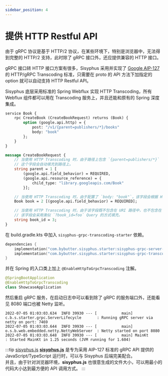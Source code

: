 ```yaml
---
sidebar_position: 4
---
```


# 提供 HTTP Restful API

由于 gRPC 协议是基于 HTTP/2 协议，在某些环境下，特别是浏览器中，无法得到完整的 HTTP/2 支持，此时除了 gRPC 接口外，还应提供兼容的 HTTP 接口。

gRPC 接口转 HTTP 接口方案有很多，Sisyphus 采用并实现了 [Google AIP-127](https://google.aip.dev/127) 的 HTTP/gRPC Transcoding 标准，只需要在 proto
的 API 方法下加指定的 option 就可以自动支持 HTTP Restful API。

Sisyphus 底层采用标准的 Spring Webflux 实现 HTTP Transcoding，所有 Webflux 组件都可以用在 Transcoding 服务上，并且还能和原有的 Spring 深度集成。

```protobuf
service Book {
    rpc CreateBook (CreateBookRequest) returns (Book) {
        option (google.api.http) = {
            post: "/v1/{parent=publishers/*}/books"
            body: "book"
        };
    }
}

message CreateBookRequest {
    // 当使用 HTTP Transcoding 时，由于路径上包含 `{parent=publishers/*}` 
    // 这个字段会自动填充到路径上。
    string parent = 1 [
        (google.api.field_behavior) = REQUIRED,
        (google.api.resource_reference) = {
            child_type: "library.googleapis.com/Book"
        }];

    // 当使用 HTTP Transcoding 时，由于配置了 `body: "book"`，该字段会根据 HTTP 请求体填充
    Book book = 2 [(google.api.field_behavior) = REQUIRED];

    // 当使用 HTTP Transcoding 时，由于该字段既不包含在 URI 路径中，也不包含在 Body 中，
    // 该字段会采用类似 `?book_id=foo` Query 的方式填充。
    string book_id = 3;
}
```

在 build.gradle.kts 中加入 `sisyphus-grpc-transcoding-starter` 依赖。

```kotlin
dependencies {
    implementation("com.bybutter.sisyphus.starter:sisyphus-grpc-server-starter:1.4.0")
    implementation("com.bybutter.sisyphus.starter:sisyphus-grpc-transcoding-starter:1.4.0")
}
```

并在 Spring 的入口类上加上 `@EnableHttpToGrpcTranscoding` 注解。

```kotlin
@SpringBootApplication
@EnableHttpToGrpcTranscoding
class ShowcaseApplication
```

然后重启 gRPC 服务，在启动日志中可以看到除了 gRPC 的服务端口外，还能看见 8080 端口也被 Netty 监听。

```log
2022-07-05 01:03:03.634  INFO 39930 --- [           main] c.b.s.starter.grpc.ServerLifecycle       : Running gRPC server via netty on port: 7469
2022-07-05 01:03:03.644  INFO 39930 --- [           main] o.s.b.web.embedded.netty.NettyWebServer  : Netty started on port 8080
2022-07-05 01:03:03.648  INFO 39930 --- [           main] MainKt                                   : Started MainKt in 1.25 seconds (JVM running for 1.604)
```

:::tip [sisyphus.js](https://github.com/ButterCam/sisyphus.js)
**[sisyphus.js](https://github.com/ButterCam/sisyphus.js)** 是专为采用 AIP-127 标准的 gRPC API 提供的 JavaScript/TypeScript 运行时，可以与 Sisyphus 后端完美配合。  
并且，由于针对浏览器环境，**sisyphus.js** 也很意生成的文件大小，可以用最小的代码大小达到最方便的 API 调用方式。
:::